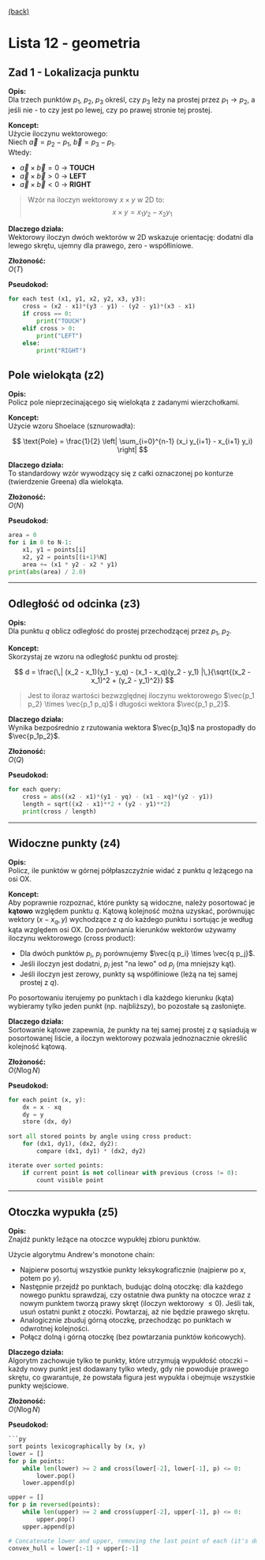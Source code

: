 [(back)](../)

# Lista 12 - geometria

## Zad 1 - Lokalizacja punktu

**Opis:**  
Dla trzech punktów $p_1$, $p_2$, $p_3$ określ, czy $p_3$ leży na prostej przez $p_1 \rightarrow p_2$, a jeśli nie - to czy jest po lewej, czy po prawej stronie tej prostej.

**Koncept:**  
Użycie iloczynu wektorowego:  
Niech $\vec{a} = p_2 - p_1$, $\vec{b} = p_3 - p_1$.  
Wtedy:
- $\vec{a} \times \vec{b} = 0$ &rarr; **TOUCH**
- $\vec{a} \times \vec{b} > 0$ &rarr; **LEFT**
- $\vec{a} \times \vec{b} < 0$ &rarr; **RIGHT**


> Wzór na iloczyn wektorowy $x \times y$ w 2D to:
> $$x \times y = x_1 y_2 - x_2 y_1$$



**Dlaczego działa:**  
Wektorowy iloczyn dwóch wektorów w 2D wskazuje orientację: dodatni dla lewego skrętu, ujemny dla prawego, zero - współliniowe.

**Złożoność:**  
$O(T)$

**Pseudokod:**
```py
for each test (x1, y1, x2, y2, x3, y3):
    cross = (x2 - x1)*(y3 - y1) - (y2 - y1)*(x3 - x1)
    if cross == 0:
        print("TOUCH")
    elif cross > 0:
        print("LEFT")
    else:
        print("RIGHT")
```



## Pole wielokąta (z2)

**Opis:**  
Policz pole nieprzecinającego się wielokąta z zadanymi wierzchołkami.

**Koncept:**  
Użycie wzoru Shoelace (sznurowadła):

$$
\text{Pole} = \frac{1}{2} \left| \sum_{i=0}^{n-1} (x_i y_{i+1} - x_{i+1} y_i) \right|
$$

**Dlaczego działa:**  
To standardowy wzór wywodzący się z całki oznaczonej po konturze (twierdzenie Greena) dla wielokąta.

**Złożoność:**  
$O(N)$

**Pseudokod:**
```py
area = 0
for i in 0 to N-1:
    x1, y1 = points[i]
    x2, y2 = points[(i+1)%N]
    area += (x1 * y2 - x2 * y1)
print(abs(area) / 2.0)
```

---

## Odległość od odcinka (z3)

**Opis:**  
Dla punktu $q$ oblicz odległość do prostej przechodzącej przez $p_1$, $p_2$.

**Koncept:**  
Skorzystaj ze wzoru na odległość punktu od prostej:

$$
d = \frac{\,| (x_2 - x_1)(y_1 - y_q) - (x_1 - x_q)(y_2 - y_1) |\,}{\sqrt{(x_2 - x_1)^2 + (y_2 - y_1)^2}}
$$


> Jest to iloraz wartości bezwzględnej iloczynu wektorowego $\vec{p_1 p_2} \times \vec{p_1 p_q}$ i długości wektora $\vec{p_1 p_2}$.

**Dlaczego działa:**  
Wynika bezpośrednio z rzutowania wektora $\vec{p_1q}$ na prostopadły do $\vec{p_1p_2}$.

**Złożoność:**  
$O(Q)$

**Pseudokod:**
```py
for each query:
    cross = abs((x2 - x1)*(y1 - yq) - (x1 - xq)*(y2 - y1))
    length = sqrt((x2 - x1)**2 + (y2 - y1)**2)
    print(cross / length)
```

---

## Widoczne punkty (z4)

**Opis:**  
Policz, ile punktów w górnej półpłaszczyźnie widać z punktu $q$ leżącego na osi OX.

**Koncept:**  
Aby poprawnie rozpoznać, które punkty są widoczne, należy posortować je **kątowo** względem punktu $q$. Kątową kolejność można uzyskać, porównując wektory $(x - x_q, y)$ wychodzące z $q$ do każdego punktu i sortując je według kąta względem osi OX. Do porównania kierunków wektorów używamy iloczynu wektorowego (cross product):  
- Dla dwóch punktów $p_i$, $p_j$ porównujemy $\vec{q p_i} \times \vec{q p_j}$.  
- Jeśli iloczyn jest dodatni, $p_i$ jest "na lewo" od $p_j$ (ma mniejszy kąt).
- Jeśli iloczyn jest zerowy, punkty są współliniowe (leżą na tej samej prostej z $q$).

Po posortowaniu iterujemy po punktach i dla każdego kierunku (kąta) wybieramy tylko jeden punkt (np. najbliższy), bo pozostałe są zasłonięte.

**Dlaczego działa:**  
Sortowanie kątowe zapewnia, że punkty na tej samej prostej z $q$ sąsiadują w posortowanej liście, a iloczyn wektorowy pozwala jednoznacznie określić kolejność kątową.

**Złożoność:**  
$O(N \log N)$

**Pseudokod:**
```py
for each point (x, y):
    dx = x - xq
    dy = y
    store (dx, dy)
    
sort all stored points by angle using cross product:
    for (dx1, dy1), (dx2, dy2):
        compare (dx1, dy1) * (dx2, dy2)

iterate over sorted points:
    if current point is not collinear with previous (cross != 0):
        count visible point
```

---

## Otoczka wypukła (z5)

**Opis:**  
Znajdź punkty leżące na otoczce wypukłej zbioru punktów.

Użycie algorytmu Andrew's monotone chain:

- Najpierw posortuj wszystkie punkty leksykograficznie (najpierw po $x$, potem po $y$).
- Następnie przejdź po punktach, budując dolną otoczkę: dla każdego nowego punktu sprawdzaj, czy ostatnie dwa punkty na otoczce wraz z nowym punktem tworzą prawy skręt (iloczyn wektorowy $\leq 0$). Jeśli tak, usuń ostatni punkt z otoczki. Powtarzaj, aż nie będzie prawego skrętu.
- Analogicznie zbuduj górną otoczkę, przechodząc po punktach w odwrotnej kolejności.
- Połącz dolną i górną otoczkę (bez powtarzania punktów końcowych).

**Dlaczego działa:**  
Algorytm zachowuje tylko te punkty, które utrzymują wypukłość otoczki – każdy nowy punkt jest dodawany tylko wtedy, gdy nie powoduje prawego skrętu, co gwarantuje, że powstała figura jest wypukła i obejmuje wszystkie punkty wejściowe.

**Złożoność:**  
$O(N \log N)$

**Pseudokod:**
```py
```py
sort points lexicographically by (x, y)
lower = []
for p in points:
    while len(lower) >= 2 and cross(lower[-2], lower[-1], p) <= 0:
        lower.pop()
    lower.append(p)

upper = []
for p in reversed(points):
    while len(upper) >= 2 and cross(upper[-2], upper[-1], p) <= 0:
        upper.pop()
    upper.append(p)

# Concatenate lower and upper, removing the last point of each (it's duplicated)
convex_hull = lower[:-1] + upper[:-1]
```
```

